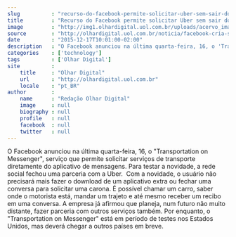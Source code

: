 ```yaml
---
slug          : "recurso-do-facebook-permite-solicitar-uber-sem-sair-do-messenger"
title         : "Recurso do Facebook permite solicitar Uber sem sair do Messenger"
image         : "http://img1.olhardigital.uol.com.br/uploads/acervo_imagens/2015/12/20151217095638_660_420.jpg"
source        : "http://olhardigital.uol.com.br/noticia/facebook-cria-servico-que-integra-messenger-e-uber/53776"
date          : "2015-12-17T10:01:00-02:00"
description   : "O Facebook anunciou na última quarta-feira, 16, o 'Transportation on Messenger', serviço que permite solicitar serviços de transporte diretamente do aplicativo de mensagens. Para testar a novidade, a rede social fechou uma parceria com a Uber.  Com a novidade, o usuário não precisará mais fazer o download de um aplicativo extra ou fechar uma conversa para solicitar uma carona. É possível chamar um carro, saber onde o motorista está, mandar um trajeto e até mesmo receber um recibo em uma conversa. A empresa já afirmou que planeja, num futuro não muito distante, fazer parceria com outros serviços também. Por enquanto, o 'Transportation on Messenger' está em período de testes nos Estados Unidos, mas deverá chegar a outros países em breve."
categories    : ['technology']
tags          : ['Olhar Digital']
site          :
    title     : "Olhar Digital"
    url       : "http://olhardigital.uol.com.br"
    locale    : "pt_BR"
author        :
    name      : "Redação Olhar Digital"
    image     : null
    biography : null
    profile   : null
    facebook  : null
    twitter   : null
---
```


O Facebook anunciou na última quarta-feira, 16, o "Transportation on Messenger", serviço que permite solicitar serviços de transporte diretamente do aplicativo de mensagens. Para testar a novidade, a rede social fechou uma parceria com a Uber.  Com a novidade, o usuário não precisará mais fazer o download de um aplicativo extra ou fechar uma conversa para solicitar uma carona. É possível chamar um carro, saber onde o motorista está, mandar um trajeto e até mesmo receber um recibo em uma conversa. A empresa já afirmou que planeja, num futuro não muito distante, fazer parceria com outros serviços também. Por enquanto, o "Transportation on Messenger" está em período de testes nos Estados Unidos, mas deverá chegar a outros países em breve.
